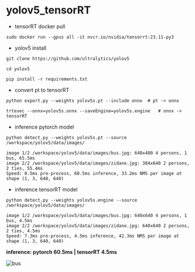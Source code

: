 # yolov5_tensorRT

- tensorRT docker pull
```
sudo docker run --gpus all -it nvcr.io/nvidia/tensorrt:23.11-py3
```

- yolov5 install
```
git clone https://github.com/ultralytics/yolov5

cd yolov5

pip install -r requirements.txt
```

- convert pt to tensorRT
```
python export.py --weights yolov5s.pt --include onnx  # pt -> onnx

trtexec --onnx=yolov5s.onnx --saveEngine=yolov5s.engine   # onnx -> tensorRT

```

- inference pytorch model
```
python detect.py --weights yolov5s.pt --source /workspace/yolov5/data/images/

image 1/2 /workspace/yolov5/data/images/bus.jpg: 640x480 4 persons, 1 bus, 65.5ms
image 2/2 /workspace/yolov5/data/images/zidane.jpg: 384x640 2 persons, 2 ties, 55.4ms
Speed: 0.5ms pre-process, 60.5ms inference, 33.2ms NMS per image at shape (1, 3, 640, 640)

```

- inference tensorRT model
```
python detect.py --weights yolov5s.engine --source /workspace/yolov5/data/images/

image 1/2 /workspace/yolov5/data/images/bus.jpg: 640x640 4 persons, 1 bus, 4.5ms
image 2/2 /workspace/yolov5/data/images/zidane.jpg: 640x640 2 persons, 2 ties, 4.5ms
Speed: 7.3ms pre-process, 4.5ms inference, 42.3ms NMS per image at shape (1, 3, 640, 640)

```
**inference:   pytorch 60.5ms  | tensorRT  4.5ms**

![bus](https://github.com/pchxp/yolov5_tensorRT/assets/31230133/4fffa94b-efc6-46c4-a967-9c67daa66441)
  

